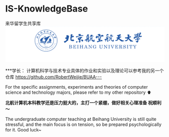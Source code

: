 # IS-KnowledgeBase
来华留学生共享库
![Image text](https://github.com/RobertWeijie/IS-KnowledgeBase/blob/Beihang-University/%E5%8C%97%E8%88%AA.png)

***学长：
计算机科学与技术专业具体的作业和实验以及理论可以参考我的另一个仓库 https://github.com/RobertWeijie/BUAA---

For the specific assignments, experiments and theories of computer science and technology majors, please refer to my other repository ⬆️


**北航计算机本科教学还是压力挺大的，主打一个紧绷，做好相关心理准备 祝顺利～**

The undergraduate computer teaching at Beihang University is still quite stressful, and the main focus is on tension, so be prepared psychologically for it. Good luck~
